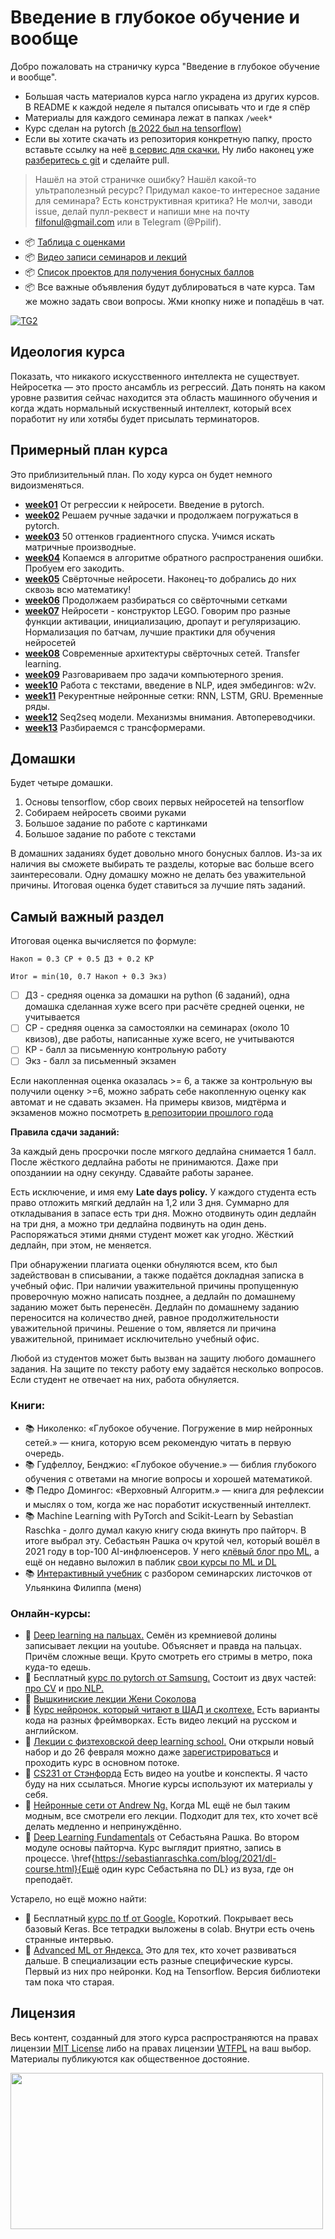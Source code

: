 # Введение в глубокое обучение и вообще

Добро пожаловать на страничку курса "Введение в глубокое обучение и вообще". 

- Большая часть материалов курса нагло украдена из других курсов. В README к каждой неделе я пытался описывать что и где я спёр
- Материалы для каждого семинара лежат в папках `/week*`
- Курс сделан на pytorch [(в 2022 был на tensorflow)](https://github.com/FUlyankin/deep_learning_tf)
- Если вы хотите скачать из репозитория конкретную папку, просто вставьте ссылку на неё [в сервис для скачки.](https://minhaskamal.github.io/DownGit/#/home) Ну либо наконец уже [разберитесь с git](https://githowto.com/ru) и сделайте pull. 


> Нашёл на этой страничке ошибку? Нашёл какой-то ультраполезный ресурс? Придумал какое-то интересное задание для семинара? Есть конструктивная критика? Не молчи, заводи issue, делай пулл-реквест и напиши мне на почту filfonul@gmail.com или в Telegram (@Ppilif). 


- 📦 [Таблица с оценками](https://docs.google.com/spreadsheets/d/1r5koThyau5cxgp6MZAIFIwh0zdttyKe5B-nkpLatzmo/edit?usp=sharing)
- 📦 [Видео записи семинаров и лекций](https://youtube.com/playlist?list=PLNKXA-74YGLhB1xyYPK78L_M5DeMCPOY4)
- 📦 [Список проектов для получения бонусных баллов](https://github.com/FUlyankin/deep_learning_pytorch/blob/main/projects.md)
- 📦 Все важные объявления будут дублироваться в чате курса. Там же можно задать свои вопросы. Жми кнопку ниже и попадёшь в чат.

[![TG2](https://img.shields.io/badge/Telegram-DL--announcement-blue)](https://t.me/+BvoZ8PGnkmw5Mjcy)


## Идеология курса 

Показать, что никакого искусственного интеллекта не существует. Нейросетка — это просто ансамбль из регрессий. Дать понять на каком уровне развития сейчас находится эта область машинного обучения и когда ждать нормальный искуственный интеллект, который всех поработит ну или хотябы будет присылать терминаторов.


## Примерный план курса

Это приблизительный план. По ходу курса он будет немного видоизменяться. 

- [__week01__](./week01_intro) От регрессии к нейросети. Введение в pytorch. 
- [__week02__](./week02_pytorch) Решаем ручные задачки и продолжаем погружаться в pytorch. 
- [__week03__](./week03_gd) 50 оттенков градиентного спуска. Учимся искать матричные производные.
- [__week04__](./week04_backprop) Копаемся в алгоритме обратного распространения ошибки. Пробуем его закодить. 
- [__week05__](./week05_conv_nets) Свёрточные нейросети. Наконец-то добрались до них сквозь всю математику! 
- [__week06__](./week06_conv_nets) Продолжаем разбираться со свёрточными сетками 
- [__week07__](./week07_lego) Нейросети - конструктор LEGO. Говорим про разные функции активации, инициализацию, дропаут и регуляризацию. Нормализация по батчам, лучшие практики для обучения нейросетей
- [__week08__](./week08_fine_tuning) Современные архитектуры свёрточных сетей. Transfer learning.
- [__week09__](./week09_computer_vision) Разговариваем про задачи компьютерного зрения.
- [__week10__](./week10_nlp&w2v) Работа с текстами, введение в NLP, идея эмбедингов: w2v.
- [__week11__](./week11_rnn) Рекурентные нейронные сетки: RNN, LSTM, GRU. Временные ряды. 
- [__week12__](./week12_seq2seq) Seq2seq модели. Механизмы внимания. Автопереводчики.
- [__week13__](./week13_transformer) Разбираемся с трансформерами.

## Домашки

Будет четыре домашки. 

1. Основы tensorflow, сбор своих первых нейросетей на tensorflow
2. Собираем нейросеть своими руками
3. Большое задание по работе с картинками
4. Большое задание по работе с текстами

В домашних заданиях будет довольно много бонусных баллов. Из-за их наличия вы сможете выбирать те разделы, которые вас больше всего заинтересовали. Одну домашку можно не делать без уважительной причины. Итоговая оценка будет ставиться за лучшие пять заданий. 


## Самый важный раздел 

Итоговая оценка вычисляется по формуле: 

```
Накоп = 0.3 СР + 0.5 ДЗ + 0.2 КР 

Итог = min(10, 0.7 Накоп + 0.3 Экз)
```

- [ ] ДЗ - средняя оценка за домашки на python (6 заданий), одна домашка сделанная хуже всего при расчёте средней оценки, не учитывается
- [ ] СР - средняя оценка за самостоялки на семинарах (около 10 квизов), две работы, написанные хуже всего, не учитываются
- [ ] КР - балл за письменную контрольную работу
- [ ] Экз - балл за письменный экзамен

Если накопленная оценка оказалась >= 6, а также за контрольную вы получили оценку >=6, можно забрать себе накопленную оценку как автомат и не сдавать экзамен. На примеры квизов, мидтёрма и экзаменов можно посмотреть [в репозитории прошлого года](https://github.com/FUlyankin/deep_learning_tf/tree/main/quizes)


__Правила сдачи заданий:__ 

За каждый день просрочки после мягкого дедлайна снимается 1 балл. После жёсткого дедлайна работы не принимаются. Даже при опозданиии на одну секунду. Сдавайте работы заранее. 

Есть исключение, и имя ему __Late days policy.__ У каждого студента есть право отложить мягкий дедлайн на 1,2 или 3 дня. Суммарно для откладывания в запасе есть три дня. Можно отодвинуть один дедлайн на три дня, а можно три дедлайна подвинуть на один день. Распоряжаться этими днями студент может как угодно. Жёсткий дедлайн, при этом, не меняется. 

При обнаружении плагиата оценки обнуляются всем, кто был задействован в списывании, а также подаётся докладная записка в учебный офис. При наличии уважительной причины пропущенную проверочную можно написать позднее, а дедлайн по домашнему заданию может быть перенесён. Дедлайн по домашнему заданию переносится на количество дней, равное продолжительности уважительной причины. Решение о том, является ли причина уважительной, принимает исключительно учебный офис. 

Любой из студентов может быть вызван на защиту любого домашнего задания. На защите по тексту работу ему задаётся несколько вопросов. Если студент не отвечает на них, работа обнуляется.


### Книги:

- 📚 Николенко: «Глубокое обучение. Погружение в мир нейронных сетей.» — книга, которую всем рекомендую читать в первую очередь.
- 📚 Гудфеллоу, Бенджио: «Глубокое обучение.» — библия глубокого обучения с ответами на многие вопросы и хорошей математикой.
- 📚 Педро Домингос: «Верховный Алгоритм.» — книга для рефлексии и мыслях о том, когда же нас поработит искуственный интеллект.
- 📚 Machine Learning with PyTorch and Scikit-Learn by Sebastian Raschka - долго думал какую книгу сюда вкинуть про пайторч. В итоге выбрал эту.  Себастьян Рашка оч крутой чел, который вошёл в 2021 году в  top-100 AI-инфлюенсеров. У него [клёвый блог про ML,](https://sebastianraschka.com/blog/) а ещё он недавно выложил в паблик [свои курсы по ML и DL](https://sebastianraschka.com/teaching/)
- 📚 [Интерактивный учебник](https://fulyankin.github.io/deep_learning_masha_book/intro.html) с разбором семинарских листочков от Ульянкина Филиппа (меня)


### Онлайн-курсы:

- 🤖 [Deep learning на пальцах.](https://dlcourse.ai) Семён из кремниевой долины записывает лекции на youtube. Объясняет и правда на пальцах. Причём сложные вещи. Круто смотреть его стримы в метро, пока куда-то едешь. 
- 🤖 Бесплатный [курс по pytorch от Samsung.](https://stepik.org/org/srr) Состоит из двух частей: [про CV](https://stepik.org/course/50352/promo) и [про NLP.](https://stepik.org/course/54098/promo)
- 🤖 [Вышкиниские лекции Жени Соколова](https://www.youtube.com/watch?v=62sP9QKYrgI&list=PLEwK9wdS5g0qa3PIhR6HBDJD_QnrfP8Ei)
- 🤖 [Курс нейронок, который читают в ШАД и сколтехе.](https://github.com/yandexdataschool/Practical_DL/tree/master)  Есть варианты кода на разных фреймворках. Есть видео лекций на русском и английском.
- 🤖 [Лекции с физтеховской deep learning school.](https://www.youtube.com/@DeepLearningSchool/playlists) Они открыли новый набор и до 26 февраля можно даже [зарегистрироваться](https://dls.samcs.ru/regform) и проходить курс в основном потоке.  
- 🤖 [CS231 от Стэнфорда](https://www.youtube.com/watch?v=vT1JzLTH4G4&list=PLSVEhWrZWDHQTBmWZufjxpw3s8sveJtnJ) Есть видео на youtbe и конспекты. Я часто буду на них ссылаться.  Многие курсы используют их материалы у себя. 
- 🤖 [Нейронные сети от Andrew Ng.](https://www.coursera.org/specializations/deep-learning) Когда ML ещё не был таким модным, все смотрели его лекции. Подходит для тех, кто хочет всё делать медленно и непринуждённо.
- 🤖 [Deep Learning Fundamentals](https://lightning.ai/pages/courses/deep-learning-fundamentals/) от Себастьяна Рашка. Во втором модуле основы пайторча. Курс выглядит приятно, запись в процессе.  \href{https://sebastianraschka.com/blog/2021/dl-course.html}{Ещё один курс Себастьяна по DL} из вуза, где он преподаёт.


Устарело, но ещё можно найти:

- 🤖 Бесплатный [курс по tf от Google.](https://www.udacity.com/course/intro-to-tensorflow-for-deep-learning--ud187) Короткий. Покрывает весь базовый Keras. Все тетрадки выложены в colab. Внутри есть очень странные интервью.  
- 🤖 [Advanced ML от Яндекса.](https://www.coursera.org/specializations/aml) Это для тех, кто хочет развиваться дальше. В специализации есть разные специфические курсы. Первый из них про нейронки. Код на Tensorflow. Версия библиотеки там пока что старая.


## Лицензия

Весь контент, созданный для этого курса распространяются на правах лицензии [MIT License](https://github.com/hse-econ-data-science/dap_2020_fall/blob/master/LICENSE) либо на правах лицензии [WTFPL](http://www.wtfpl.net/) на ваш выбор. Материалы публикуются как общественное достояние.

<img align="center" src="http://www.roundcrisis.com/presentations/ndc-oslo/images/legos.jpg" height="250" width="500">
<br>
<br>
